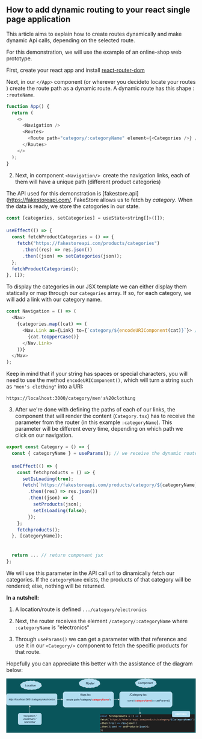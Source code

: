 <h2>How to add dynamic routing to your react single page application</h2>

This article aims to explain how to create routes dynamically and make dynamic Api calls, depending on the selected route.

For this demonstration, we will use the example of an online-shop web prototype. 


First, create your react app and install [react-router-dom](https://reactrouter.com/en/v6.3.0/getting-started/installation)

Next, in our `</App>` component (or wherever you decideto locate your routes ) create the route path as a dynamic route. A dynamic route has this shape : `:routeName`.


```js
function App() {
  return (
    <>
      <Navigation />
      <Routes>
        <Route path="category/:categoryName" element={<Categories />} />
      </Routes>
    </>
  );
}
```

2. Next, in component `<Navigation/> `create the navigation links, each of them will have a unique path (different product categories)
  
The API used for this demonstration is [fakestore.api](https://fakestoreapi.com/. FakeStore allows us to fetch by *category*. When the data is ready, we store the catogories in our state.

```js
const [categories, setCategories] = useState<string[]>([]);

useEffect(() => {
  const fetchProductCategories = () => {
    fetch("https://fakestoreapi.com/products/categories")
      .then((res) => res.json())
      .then((json) => setCategories(json));
  };
  fetchProductCategories();
}, []);
```

To display the categories in our JSX template we can either display them statically or map through our `categories` array. If so, for each category, we will add a link with our category name.

```js
const Navigation = () => (
  <Nav>
    {categories.map((cat) => (
      <Nav.Link as={Link} to={`category/${encodeURIComponent(cat)}`}> // route with encoded URI string
        {cat.toUpperCase()}
      </Nav.Link>
    ))}
  </Nav>
);
```

Keep in mind that if your string has spaces or special characters, you will need to use the method `encodeURIComponent()`, which will turn a string such as `"men's clothing"` into a URI:

```
https://localhost:3000/category/men's%20clothing
```

3. After we're done with defining the paths of each of our links, the component that will render the content (`Category.tsx`) has to receive the parameter from the router (in this example `:categoryName`). This parameter will be different every time, depending on which path we click on our navigation.


```js
export const Category = () => {
  const { categoryName } = useParams(); // we receive the dynamic route value from routes

  useEffect(() => {
    const fetchproducts = () => {
      setIsLoading(true);
      fetch(`https://fakestoreapi.com/products/category/${categoryName}`) // we use the parameter to fetch the products of the chosen category in <Navigation/>
        .then((res) => res.json())
        .then((json) => {
          setProducts(json);
          setIsLoading(false);
        });
    };
    fetchproducts();
  }, [categoryName]);


  return ... // return component jsx
};
```

We will use this parameter in the API call url to dinamically fetch our categories. If the `categoryName` exists, the products of that category will be rendered; else, nothing will be returned. 

**In a nutshell:**

1. A location/route is defined `.../category/electronics` 
2. Next, the router receives the element `/category/:categoryName` where `:categoryName` is "electronics"

3. Through `useParams()` we can get a parameter with that reference and use it in our `<Category/>` component to fetch the specific products for that route.

Hopefully you can appreciate this better with the assistance of the diagram below:

![diagram1](diagram1.png)
